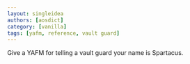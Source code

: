 ```yaml
---
layout: singleidea
authors: [aosdict]
category: [vanilla]
tags: [yafm, reference, vault guard]
---
```

Give a YAFM for telling a vault guard your name is Spartacus.
